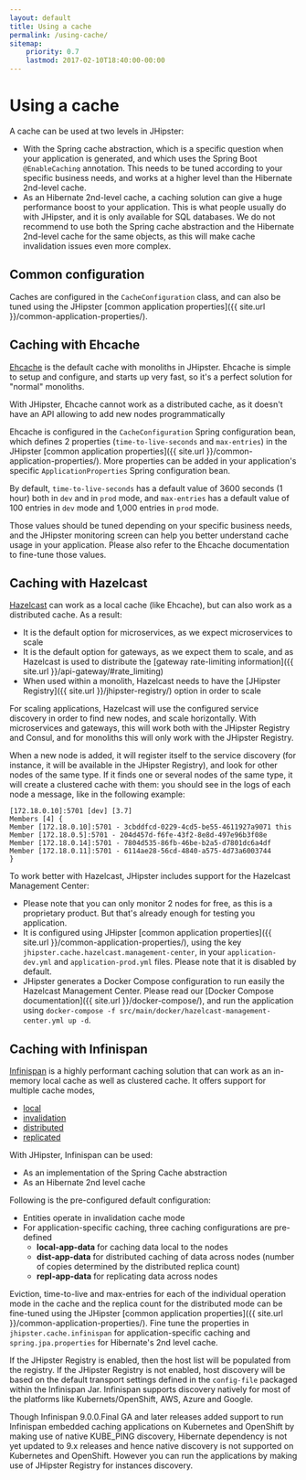 ```yaml
---
layout: default
title: Using a cache
permalink: /using-cache/
sitemap:
    priority: 0.7
    lastmod: 2017-02-10T18:40:00-00:00
---
```


# <i class="fa fa-line-chart"></i> Using a cache

A cache can be used at two levels in JHipster:

- With the Spring cache abstraction, which is a specific question when your application is generated, and which uses the Spring Boot `@EnableCaching` annotation. This needs to be tuned according to your specific business needs, and works at a higher level than the Hibernate 2nd-level cache.
- As an Hibernate 2nd-level cache, a caching solution can give a huge performance boost to your application. This is what people usually do with JHipster, and it is only available for SQL databases. We do not recommend to use both the Spring cache abstraction and the Hibernate 2nd-level cache for the same objects, as this will make cache invalidation issues even more complex.

## Common configuration

Caches are configured in the `CacheConfiguration` class, and can also be tuned using the JHipster [common application properties]({{ site.url }}/common-application-properties/).

## Caching with Ehcache

[Ehcache](http://www.ehcache.org/) is the default cache with monoliths in JHipster. Ehcache is simple to setup and configure, and starts up very fast, so it's a perfect solution for "normal" monoliths.

With JHipster, Ehcache cannot work as a distributed cache, as it doesn't have an API allowing to add new nodes programmatically

Ehcache is configured in the `CacheConfiguration` Spring configuration bean, which defines 2 properties (`time-to-live-seconds` and `max-entries`) in the JHipster [common application properties]({{ site.url }}/common-application-properties/). More properties can be added in your application's specific `ApplicationProperties` Spring configuration bean.

By default, `time-to-live-seconds` has a default value of 3600 seconds (1 hour) both in `dev` and in `prod` mode, and `max-entries` has a default value of 100 entries in `dev` mode and 1,000 entries in `prod` mode.

Those values should be tuned depending on your specific business needs, and the JHipster monitoring screen can help you better understand cache usage in your application. Please also refer to the Ehcache documentation to fine-tune those values.

## Caching with Hazelcast

[Hazelcast](https://hazelcast.com/) can work as a local cache (like Ehcache), but can also work as a distributed cache. As a result:

- It is the default option for microservices, as we expect microservices to scale
- It is the default option for gateways, as we expect them to scale, and as Hazelcast is used to distribute the [gateway rate-limiting information]({{ site.url }}/api-gateway/#rate_limiting)
- When used within a monolith, Hazelcast needs to have the [JHipster Registry]({{ site.url }}/jhipster-registry/) option in order to scale

For scaling applications, Hazelcast will use the configured service discovery in order to find new nodes, and scale horizontally. With microservices and gateways, this will work both with the JHipster Registry and Consul, and for monoliths this will only work with the JHipster Registry.

When a new node is added, it will register itself to the service discovery (for instance, it will be available in the JHipster Registry), and look for other nodes of the same type. If it finds one or several nodes of the same type, it will create a clustered cache with them: you should see in the logs of each node a message, like in the following example:

    [172.18.0.10]:5701 [dev] [3.7]
    Members [4] {
    Member [172.18.0.10]:5701 - 3cbddfcd-0229-4cd5-be55-4611927a9071 this
    Member [172.18.0.5]:5701 - 204d457d-f6fe-43f2-8e8d-497e96b3f08e
    Member [172.18.0.14]:5701 - 7804d535-86fb-46be-b2a5-d7801dc6a4df
    Member [172.18.0.11]:5701 - 6114ae28-56cd-4840-a575-4d73a6003744
    }

To work better with Hazelcast, JHipster includes support for the Hazelcast Management Center:

- Please note that you can only monitor 2 nodes for free, as this is a proprietary product. But that's already enough for testing you application.
- It is configured using JHipster [common application properties]({{ site.url }}/common-application-properties/), using the key `jhipster.cache.hazelcast.management-center`, in your `application-dev.yml` and `application-prod.yml` files. Please note that it is disabled by default.
- JHipster generates a Docker Compose configuration to run easily the Hazelcast Management Center. Please read our [Docker Compose documentation]({{ site.url }}/docker-compose/), and run the application using `docker-compose -f src/main/docker/hazelcast-management-center.yml up -d`.

## Caching with Infinispan

[Infinispan](http://infinispan.org/) is a highly performant caching solution that can work as an in-memory local cache as well as clustered cache. It offers support for multiple cache modes,
  - [local](http://infinispan.org/docs/stable/user_guide/user_guide.html#local_mode)
  - [invalidation](http://infinispan.org/docs/stable/user_guide/user_guide.html#invalidation_mode)
  - [distributed](http://infinispan.org/docs/stable/user_guide/user_guide.html#replicated_mode)
  - [replicated](http://infinispan.org/docs/stable/user_guide/user_guide.html#distribution_mode)

With JHipster, Infinispan can be used:

- As an implementation of the Spring Cache abstraction
- As an Hibernate 2nd level cache

Following is the pre-configured default configuration:

- Entities operate in invalidation cache mode
- For application-specific caching, three caching configurations are pre-defined
  - **local-app-data** for caching data local to the nodes
  - **dist-app-data** for distributed caching of data across nodes (number of copies determined by the distributed replica count)
  - **repl-app-data** for replicating data across nodes

Eviction, time-to-live and max-entries for each of the individual operation mode in the cache and the replica count for the distributed mode can be fine-tuned using the JHipster [common application properties]({{ site.url }}/common-application-properties/). Fine tune the properties in `jhipster.cache.infinispan` for application-specific caching and `spring.jpa.properties` for Hibernate's 2nd level cache.

If the JHipster Registry is enabled, then the host list will be populated from the registry. If the JHipster Registry is not enabled, host discovery will be based on the default transport settings defined in the `config-file` packaged within the Infinispan Jar. Infinispan supports discovery natively for most of the platforms like Kubernets/OpenShift, AWS, Azure and Google.

Though Infinispan 9.0.0.Final GA and later releases added support to run Infinispan embedded caching applications on Kubernetes and OpenShift by making use of native KUBE_PING discovery, Hibernate dependency is not yet updated to 9.x releases and hence native discovery is not supported on Kubernetes and OpenShift. However you can run the applications by making use of JHipster Registry for instances discovery.
